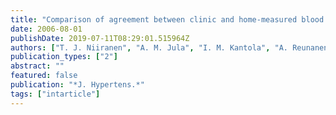 ```yaml
---
title: "Comparison of agreement between clinic and home-measured blood pressure in the Finnish population: the Finn-HOME Study"
date: 2006-08-01
publishDate: 2019-07-11T08:29:01.515964Z
authors: ["T. J. Niiranen", "A. M. Jula", "I. M. Kantola", "A. Reunanen"]
publication_types: ["2"]
abstract: ""
featured: false
publication: "*J. Hypertens.*"
tags: ["intarticle"]
---
```


